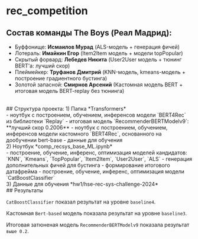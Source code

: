 # rec_competition

## Состав команды The Boys (Реал Мадрид):
- Буффонище: **Исмаилов Мурад** (ALS-модель + генерация фичей)
- Лотераль: **Имайкин Егор** (Item2Item модель + модели topPopular)
- Скрытый форвард: **Лебедев Никита** (User2User модель + тюнинг BERT'а: лучший скор)
- Плеймейкер: **Труфанов Дмитрий** (KNN-модель, kmeans-модель + построение градиентного бустинга)
- Золотой запасной: **Смирнов Арсений** (Кастомная модель BERT + итоговая модель BERT-replay без тюнинга)
</br>
## Структура проекта:
1) Папка *Transformers*</br>
- ноутбук с построением, обучением, инференсов модели `BERT4Rec` из библиотеки `Replay`
- итоговая модель `RecommenderBERTModelv9`: **лучший скор 0.2006**
- ноутбук с построением, обучением, инференсов модели кастомного `BERT4Rec`, основанного на дообучении bert-base
- данные для обучения
</br>
2) Ноутбук *comp_recsys_base_ML.ipynb*</br>
- построение, обучение, инференс, оптимизация моделей кандидатов: `KNN`, `Kmeans`, `TopPopular`, `Item2Item`, `User2User`, `ALS`
- генерация дополнительных фичей для бустинга
- формирование итогового датафрейма
- построение, обучение, инференс, оптимизация модели `CatBoostClassifier`
</br>
3) Данные для обучения *hw1/hse-rec-sys-challenge-2024*
</br>
## Результаты

`CatBoostClassifier` показал результат на уровне `baseline4`.</br>

Кастомная `Bert-based` модель показала результат на уровне `baseline3`.</br>

Итоговая затюненая модель `RecommenderBERTModelv9` показала результат `выше 0.2`.
